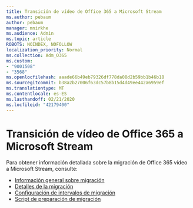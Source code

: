 ```yaml
---
title: Transición de vídeo de Office 365 a Microsoft Stream
ms.author: pebaum
author: pebaum
manager: mnirkhe
ms.audience: Admin
ms.topic: article
ROBOTS: NOINDEX, NOFOLLOW
localization_priority: Normal
ms.collection: Adm_O365
ms.custom:
- "9001508"
- "3568"
ms.openlocfilehash: aaade66b49eb79326df778da08d2b59bb1b46b18
ms.sourcegitcommit: b38a2b27006f63dc57b8b15d4d49ee442a6959ef
ms.translationtype: MT
ms.contentlocale: es-ES
ms.lasthandoff: 02/21/2020
ms.locfileid: "42179400"
---
```

# <a name="office-365-video-transition-to-microsoft-stream"></a>Transición de vídeo de Office 365 a Microsoft Stream

Para obtener información detallada sobre la migración de Office 365 vídeo a Microsoft Stream, consulte:

- [Información general sobre migración](https://docs.microsoft.com/en-us/stream/migrate-from-office-365)
- [Detalles de la migración](https://docs.microsoft.com/en-us/stream/migration-experience)
- [Configuración de intervalos de migración](https://docs.microsoft.com/en-us/stream/migration-o365video-timing-setting)
- [Script de preparación de migración](https://docs.microsoft.com/en-us/stream/migration-o365video-prep)
